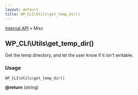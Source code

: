 ```yaml
---
layout: default
title: WP_CLI\Utils\get_temp_dir()
---
```


<a href="/docs/internal-api/">Internal API</a> &raquo; Misc

## WP_CLI\Utils\get_temp_dir()

Get the temp directory, and let the user know if it isn't writable.

### Usage

    WP_CLI\Utils\get_temp_dir()

<div>
<strong>@return</strong> (string) <br /></p>
</div>

